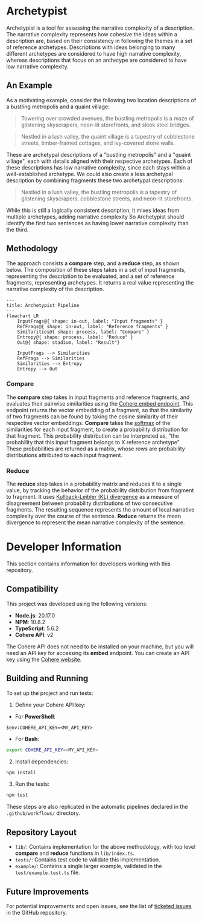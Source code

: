 # Archetypist
Archetypist is a tool for assessing the narrative complexity of a description.
The narrative complexity represents how cohesive the ideas within a description are, based on their consistency in following the themes in a set of reference archetypes.
Descriptions with ideas belonging to many different archetypes are considered to have high narrative complexity, whereas descriptions that focus on an archetype are considered to have low narrative complexity.

## An Example
As a motivating example, consider the following two location descriptions of a bustling metropolis and a quaint village:

> Towering over crowded avenues, the bustling metropolis is a maze of glistening skyscrapers, neon-lit storefronts, and sleek steel bridges.

> Nestled in a lush valley, the quaint village is a tapestry of cobblestone streets, timber-framed cottages, and ivy-covered stone walls.

These are archetypal descriptions of a "bustling metropolis" and a "quaint village", each with details aligned with their respective archetypes.
Each of these descriptions has low narrative complexity, since each stays within a well-established archetype.
We could also create a less archetypal description by combining fragments these two archetypal descriptions:

> Nestled in a lush valley, the bustling metropolis is a tapestry of glistening skyscrapers, cobblestone streets, and neon-lit storefronts.

While this is still a logically consistent description, it mixes ideas from multiple archetypes, adding narrative complexity
So Archetypist should identify the first two sentences as having lower narrative complexity than the third.

## Methodology
The approach consists a **compare** step, and a **reduce** step, as shown below.
The composition of these steps takes in a set of input fragments, representing the description to be evaluated, and a set of reference fragments, representing archetypes.
It returns a real value representing the narrative complexity of the description.

```mermaid
---
title: Archetypist Pipeline
---
flowchart LR
    InputFrags@{ shape: in-out, label: "Input fragments" }
    RefFrags@{ shape: in-out, label: "Reference fragments" }
    Similarities@{ shape: process, label: "Compare" }
    Entropy@{ shape: process, label: "Reduce" }
    Out@{ shape: stadium, label: "Result"}

    InputFrags --> Similarities
    RefFrags --> Similarities
    Similarities --> Entropy
    Entropy --> Out
```

### Compare
The **compare** step takes in input fragments and reference fragments, and evaluates their pairwise similarities using the [Cohere embed endpoint](https://cohere.com/embed).
This endpoint returns the vector embedding of a fragment, so that the similarity of two fragments can be found by taking the cosine similarity of their respective vector embeddings.
**Compare** takes the [softmax](https://en.wikipedia.org/wiki/Softmax_function) of the similarities for each input fragment, to create a probability distribution for that fragment.
This probability distribution can be interpreted as, "the probability that this input fragment belongs to X reference archetype".
These probabilities are returned as a matrix, whose rows are probability distributions attributed to each input fragment.

### Reduce
The **reduce** step takes in a probability matrix and reduces it to a single value, by tracking the behavior of the probability distribution from fragment to fragment.
It uses [Kullback-Leibler (KL) divergence](https://en.wikipedia.org/wiki/Kullback%E2%80%93Leibler_divergence) as a measure of disagreement between probability distributions of two consecutive fragments.
The resulting sequence represents the amount of local narrative complexity over the course of the sentence.
**Reduce** returns the mean divergence to represent the mean narrative complexity of the sentence.

# Developer Information

This section contains information for developers working with this repository.

## Compatibility

This project was developed using the following versions:

- **Node.js**: 20.17.0
- **NPM**: 10.8.2
- **TypeScript**: 5.6.2
- **Cohere API**: v2

The Cohere API does not need to be installed on your machine, but you will need an API key for accessing its **embed** endpoint.
You can create an API key using the [Cohere website](https://cohere.com/).

## Building and Running

To set up the project and run tests:

1. Define your Cohere API key:
 - For **PowerShell**:
```pwsh
$env:COHERE_API_KEY=<MY_API_KEY>
```
 - For **Bash**:
```sh
export COHERE_API_KEY=<MY_API_KEY>
```

2. Install dependencies:
```sh
npm install
```

3. Run the tests:
```sh
npm test
```

These steps are also replicated in the automatic pipelines declared in the `.github/workflows/` directory.

## Repository Layout

- `lib/`: Contains implementation for the above methodology, with top level **compare** and **reduce** functions in `lib/index.ts`.
- `tests/`: Contains test code to validate this implementation.
- `example/`: Contains a single larger example, validated in the `test/example.test.ts` file.

## Future Improvements

For potential improvements and open issues, see the list of [ticketed issues](https://github.com/tarinyoom/archetypist/issues) in the GitHub repository.
